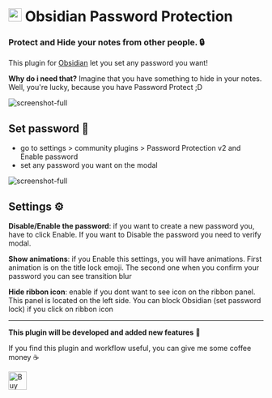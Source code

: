 # <img height="26"  style="height: 26px; max-width: 100%;" src="https://upload.wikimedia.org/wikipedia/commons/thumb/1/10/2023_Obsidian_logo.svg/1200px-2023_Obsidian_logo.svg.png"  > Obsidian Password Protection

### Protect and Hide your notes from other people. 🔒

This plugin for [Obsidian](https://obsidian.md/) let you set any password you want!

**Why do i need that?**
Imagine that you have something to hide in your notes. Well, you're lucky, because you have Password Protect ;D

![screenshot-full](https://sun9-60.userapi.com/impg/OVolxXnQGP32XMe_L62TgA_VT2thX8NxmUoy2Q/Khc5yYjszb4.jpg?size=1328x951&quality=95&sign=dc7eb407e94b078c7a2c5fff78e4d3c5&type=album)

## Set password 🔑

-   go to settings > community plugins > Password Protection v2 and Enable password
-   set any password you want on the modal

![screenshot-full](https://sun9-46.userapi.com/impg/Q93RViGGxyCJNNEoZvOS_11vpD4jBr9TqCeCgw/m7Z31A-FdVY.jpg?size=1033x866&quality=95&sign=ab039cc5e346d25f70b7c4eac58726c5&type=album)

## Settings ⚙

**Disable/Enable the password**: if you want to create a new password you, have to click Enable. If you want to Disable the password you need to verify modal.

**Show animations**: if you Enable this settings, you will have animations. First animation is on the title lock emoji. The second one when you confirm your password you can see transition blur

**Hide ribbon icon**: enable if you dont want to see icon on the ribbon panel. This panel is located on the left side. You can block Obsidian (set password lock) if you click on ribbon icon

---

**This plugin will be developed and added new features** 🧬

If you find this plugin and workflow useful, you can give me some coffee money ☕

<img height="36" style="height: 36px; max-width: 100%;" src="https://camo.githubusercontent.com/aac4075a25423395c82284fc46fe0bcafaede1ae87c01b61afb251b145597695/68747470733a2f2f63646e2e6b6f2d66692e636f6d2f63646e2f6b6f6669312e706e673f763d33"  alt="Buy Me a Coffee at ko-fi.com">
